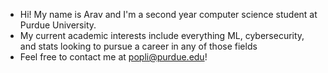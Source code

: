 - Hi! My name is Arav and I'm a second year computer science student at Purdue University.
- My current academic interests include everything ML, cybersecurity, and stats looking to pursue a career in any of those fields
- Feel free to contact me at popli@purdue.edu!

<!---
aravpopli/aravpopli is a ✨ special ✨ repository because its `README.md` (this file) appears on your GitHub profile.
You can click the Preview link to take a look at your changes.
--->
